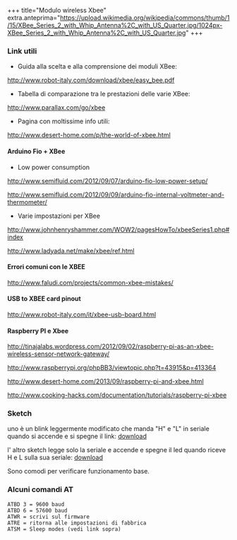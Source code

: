 +++
title="Modulo wireless Xbee"
extra.anteprima="https://upload.wikimedia.org/wikipedia/commons/thumb/1/15/XBee_Series_2_with_Whip_Antenna%2C_with_US_Quarter.jpg/1024px-XBee_Series_2_with_Whip_Antenna%2C_with_US_Quarter.jpg"
+++

### Link utili

-   Guida alla scelta e alla comprensione dei moduli XBee:

<http://www.robot-italy.com/download/xbee/easy_bee.pdf>

-   Tabella di comparazione tra le prestazioni delle varie XBee:

<http://www.parallax.com/go/xbee>

-   Pagina con moltissime info utili:

<http://www.desert-home.com/p/the-world-of-xbee.html>

#### Arduino Fio + XBee

-   Low power consumption

<http://www.semifluid.com/2012/09/07/arduino-fio-low-power-setup/>

<http://www.semifluid.com/2012/09/09/arduino-fio-internal-voltmeter-and-thermometer/>

-   Varie impostazioni per XBee

<http://www.johnhenryshammer.com/WOW2/pagesHowTo/xbeeSeries1.php#index>

<http://www.ladyada.net/make/xbee/ref.html>

#### Errori comuni con le XBEE

<http://www.faludi.com/projects/common-xbee-mistakes/>

#### USB to XBEE card pinout

<http://www.robot-italy.com/it/xbee-usb-board.html>

#### Raspberry PI e Xbee

<http://tinajalabs.wordpress.com/2012/09/02/raspberry-pi-as-an-xbee-wireless-sensor-network-gateway/>

<http://www.raspberrypi.org/phpBB3/viewtopic.php?t=43915&p=413364>

<http://www.desert-home.com/2013/09/raspberry-pi-and-xbee.html>

<http://www.cooking-hacks.com/documentation/tutorials/raspberry-pi-xbee>

### Sketch

uno è un blink leggermente modificato che manda \"H\" e \"L\" in seriale
quando si accende e si spegne il link:
[download](/files/Blink_serial.txt)

l\' altro sketch legge solo la seriale e accende e spegne il led quando
riceve H e L sulla sua seriale:
[download](/files/Blink_remote.txt)

Sono comodi per verificare funzionamento base.

### Alcuni comandi AT

    ATBD 3 = 9600 baud
    ATBD 6 = 57600 baud
    ATWR = scrivi sul firmware
    ATRE = ritorna alle impostazioni di fabbrica
    ATSM = Sleep modes (vedi link sopra)
